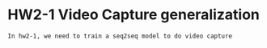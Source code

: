# HW2-1 Video Capture generalization

```
In hw2-1, we need to train a seq2seq model to do video capture
```
